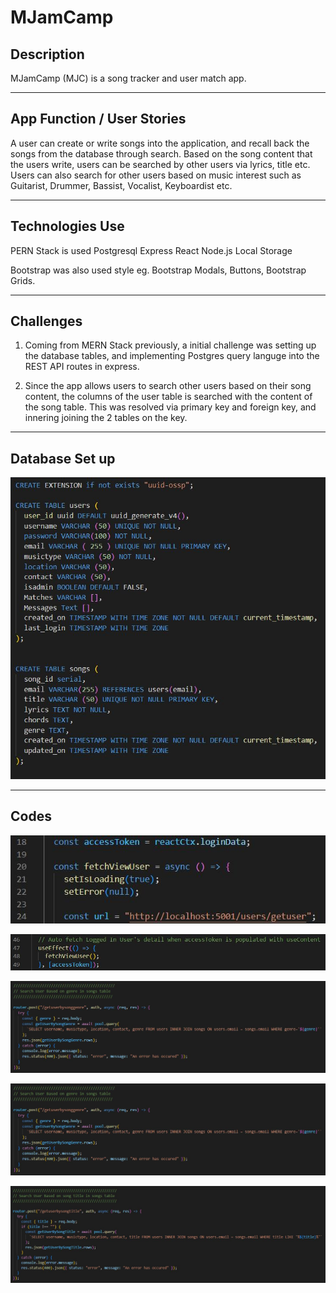# MJamCamp

## Description

MJamCamp (MJC) is a song tracker and user match app.

---

## App Function / User Stories

A user can create or write songs into the application, and recall back the songs from the database through search. Based on the song content that the users write, users can be searched by other users via lyrics, title etc.
Users can also search for other users based on music interest such as Guitarist, Drummer, Bassist, Vocalist, Keyboardist etc.

---

## Technologies Use

PERN Stack is used
Postgresql
Express
React
Node.js
Local Storage

Bootstrap was also used style eg. Bootstrap Modals, Buttons, Bootstrap Grids.

---

## Challenges

1. Coming from MERN Stack previously, a initial challenge was setting up the database tables, and implementing Postgres query languge into the REST API routes in express.

2. Since the app allows users to search other users based on their song content, the columns of the user table is searched with the content of the song table. This was resolved via primary key and foreign key, and innering joining the 2 tables on the key.

---

## Database Set up

![Database](/README_img/Database.jpg)

---

## Codes

![ViewUser1](/README_img/ViewUser1.jpg)

![ViewUser1](/README_img/ViewUser2.jpg)

![SearchUserSongGenre](/README_img/SearchUserSongGenre.jpg)

![SearchUserSongLyrics](/README_img/SearchUserSongGenre.jpg)

![SearchUserSongTitle](/README_img/SearchUserSongTitle.jpg)
